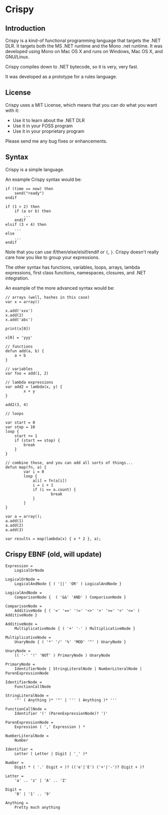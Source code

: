 Crispy
======

## Introduction

Crispy is a kind-of functional programming language that targets the .NET DLR.  It targets both the MS .NET runtime and the Mono .net runtime.  It was developed using Mono on Mac OS X and runs on Windows, Mac OS X, and GNU/Linux.

Crispy compiles down to .NET bytecode, so it is very, very fast.

It was developed as a prototype for a rules language.

## License

Crispy uses a MIT License, which means that you can do what you want with it:

+ Use it to learn about the .NET DLR
+ Use it in your FOSS program
+ Use it in your proprietary program

Please send me any bug fixes or enhancements.

## Syntax

Crispy is a simple language.

An example Crispy syntax would be:

	if (time == now) then
		send("ready")
	endif

	if (1 > 2) then
		if (a or b) then
			...
		endif
	elsif (3 < 4) then
		...
	else
		...
	endif
	
Note that you can use if/then/else/elsif/endif or `{`, `}`.  Crispy doesn't really care how you like to group your expressions.

The other syntax has functions, variables, loops, arrays, lambda expressions, first class functions, namespaces, closures, and .NET integration.

An example of the more advanced syntax would be:

	// arrays (well, hashes in this case)
	var x = array()

	x.add('xxx')
	x.add(2)
	x.add('abc')

	print(x[0])

	x[0] = 'yyy'

	// functions
	defun add(a, b) {
		a + b
	}
	
	// variables
	var foo = add(1, 2)

	// lambda expressions
	var add2 = lambda(x, y) {
    		x + y
	}

	add2(3, 4)
	
	// loops
	
	var start = 0
	var stop = 10
	loop {
		start += 1
		if (start == stop) {
			break
		}
	}
	
	// combine those, and you can add all sorts of things...
	defun map(fn, a) {
    		var i = 0
    		loop {
        		a[i] = fn(a[i])
        		i = i + 1
        		if (i == a.count) {
            			break
        		}     
    		}
	}
	
	var a = array();
	a.add(1)
	a.add(2)
	a.add(3)
	
	var results = map(lambda(x) { x * 2 }, a);
	

## Crispy EBNF (old, will update)

	Expression =
		LogicalOrNode

	LogicalOrNode =
		LogicalAndNode { ( '||' 'OR' ) LogicalAndNode }

	LogicalAndNode =
		ComparisonNode {  ( '&&' 'AND' ) ComparisonNode } 

	ComparisonNode =
		AdditiveNode { ( '=' '==' '!=' '<>' '>' '>=' '<' '<=' ) AdditiveNode }

	AdditiveNode =
		MultiplicativeNode { ( '+' '-' ) MultiplicativeNode }

	MultiplicativeNode =
		UnaryNode { ( '*' '/' '%' 'MOD' '^' ) UnaryNode }

	UnaryNode =
		(( '-' '!' 'NOT' ) PrimaryNode ) UnaryNode
	
	PrimaryNode =
		IdentifierNode | StringLiteralNode | NumberLiteralNode | ParenExpressionNode
	
	IdentifierNode =
		FunctionCallNode

	StringLiteralNode =
		'"' ( Anything )* '"' | ''' ( Anything )* '''

	FunctionCallNode =
		Identifier '(' (ParenExpressionNode)? ')' 

	ParenExpressionNode =
		Expression ( ',' Expression ) *

	NumberLiteralNode =
		Number

	Identifier =
		Letter ( Letter | Digit | '_' )*

	Number =
		Digit * ( '.' Digit + )? (('e'|'E') ('+'|'-')? Digit + )?

	Letter =
		'a' .. 'z' | 'A' .. 'Z'

	Digit =
		'0' | '1' .. '9'

	Anything =
		Pretty much anything

	
